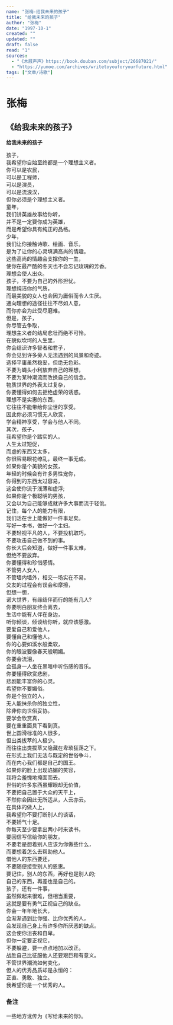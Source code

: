 ```yaml
---
name: "张梅-给我未来的孩子"
title: "给我未来的孩子"
author: "张梅"
date: "1997-10-1"
created: ""
updated: ""
draft: false
read: "1"
sources:
  - "《木屐声声》https://book.douban.com/subject/26687021/"
  - "https://yumoe.com/archives/writetoyouforyourfuture.html"
tags: ["文章/诗歌"]
---
```



# 张梅

## 《给我未来的孩子》

**给我未来的孩子**

孩子，  
我希望你自始至终都是一个理想主义者。  
你可以是农民，  
可以是工程师，  
可以是演员，  
可以是流浪汉，  
但你必须是个理想主义者。  
童年，  
我们讲英雄故事给你听，  
并不是一定要你成为英雄，  
而是希望你具有纯正的品格。  
少年，  
我们让你接触诗歌、绘画、音乐，  
是为了让你的心灵填满高尚的情趣。  
这些高尚的情趣会支撑你的一生，  
使你在最严酷的冬天也不会忘记玫瑰的芳香。  
理想会使人出众。  
孩子，不要为自己的外形担忧。  
理想纯洁你的气质，  
而最美貌的女人也会因为庸俗而令人生厌。  
通向理想的途径往往不尽如人意，  
而你亦会为此受尽磨难。  
但是，孩子，  
你尽管去争取，  
理想主义者的结局悲壮而绝不可怜。  
在貌似坎坷的人生里，  
你会结识许多智者和君子，  
你会见到许多旁人无法遇到的风景和奇迹。  
选择平庸虽然稳妥，但绝无色彩。  
不要为蝇头小利放弃自己的理想，  
不要为某种潮流而改换自己的信念。  
物质世界的外表太过复杂，  
你要懂得如何去拒绝虚荣的诱惑。  
理想不是实惠的东西，  
它往往不能带给你尘世的享受。  
因此你必须习惯无人欣赏，  
学会精神享受，学会与他人不同。  
其次，孩子，  
我希望你是个踏实的人。  
人生太过短促，  
而虚的东西又太多，  
你很容易眼花缭乱，最终一事无成。  
如果你是个美貌的女孩，  
年轻的时候会有许多男性宠你，  
你得到的东西太过容易，  
这会使你流于浅薄和虚浮;  
如果你是个极聪明的男孩，  
又会以为自己能够成就许多大事而流于轻佻。  
记住，每个人的能力有限，  
我们活在世上能做好一件事足矣。  
写好一本书，做好一个主妇。  
不要轻视平凡的人，不要投机取巧，  
不要攻击自己做不到的事。  
你长大后会知道，做好一件事太难，  
但绝不要放弃。  
你要懂得和珍惜感情。  
不管男人女人，  
不管墙内墙外，相交一场实在不易。  
交友的过程会有误会和摩擦，  
但想一想，  
诺大世界，有缘结伴而行的能有几人?  
你要明白朋友终会离去，  
生活中能有人伴在身边，  
听你倾谈，倾谈给你听，就应该感激。  
要爱自己和爱他人，  
要懂自己和懂他人。  
你的心要如溪水般柔软，  
你的眼波要像春天般明媚。  
你要会流泪，  
会孤身一人坐在黑暗中听伤感的音乐。  
你要懂得欣赏悲剧，  
悲剧能丰富你的心灵。  
希望你不要媚俗。  
你是个独立的人，  
无人能抹杀你的独立性，  
除非你向世俗妥协。  
要学会欣赏真，  
要在重重面具下看到真。  
世上圆滑标准的人很多，  
但出类拔萃的人极少。  
而往往出类拔萃又隐藏在卑琐狂荡之下。  
在形式上我们无法与既定的世俗争斗，  
而在内心我们都是自己的国王。  
如果你的脸上出现谄媚的笑容，  
我将会羞愧地掩面而去。  
世俗的许多东西虽耀眼却无价值，  
不要把自己置于大众的天平上，  
不然你会因此无所适从，人云亦云。  
在具体的做人上，  
我希望你不要打断别人的谈话，  
不要娇气十足。  
你每天至少要拿出两小时来读书，  
要回信写信给你的朋友。  
不要老是想着别人应该为你做些什么，  
而要想着怎么去帮助他人。  
借他人的东西要还，  
不要随便接受别人的恩惠。  
要记住，别人的东西，再好也是别人的;  
自己的东西，再差也是自己的。  
孩子，还有一件事，  
虽然做起来很难，但相当重要，  
这就是要有勇气正视自己的缺点。  
你会一年年地长大，  
会渐渐遇到比你强、比你优秀的人，  
会发现自己身上有许多你所厌恶的缺点。  
这会使你沮丧和自卑。  
但你一定要正视它，  
不要躲避，要一点点地加以改正。  
战胜自己比征服他人还要艰巨和有意义。  
不管世界潮流如何变化，  
但人的优秀品质却是永恒的：  
正直、勇敢、独立。  
我希望你是一个优秀的人。  

### 备注

一些地方讹传为《写给未来的你》。
